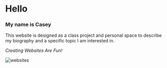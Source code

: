 # Hello
### My name is Casey

This website is designed as a class project and personal space to describe my biography and a specific topic I am interested in. 

*Creating Websites Are Fun!*

![websites](websites-558x237.JPG)
